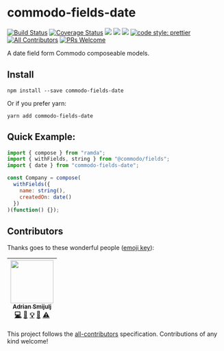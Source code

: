 # commodo-fields-date
[![Build Status](https://travis-ci.org/doitadrian/commodo-fields-date.svg?branch=master)](https://travis-ci.org/doitadrian/commodo-fields-date)
[![Coverage Status](https://coveralls.io/repos/github/doitadrian/commodo-fields-date/badge.svg?branch=master)](https://coveralls.io/github/doitadrian/commodo-fields-date?branch=master)
[![](https://img.shields.io/npm/dw/commodo-fields-date.svg)](https://www.npmjs.com/package/commodo-fields-date) 
[![](https://img.shields.io/npm/v/commodo-fields-date.svg)](https://www.npmjs.com/package/commodo-fields-date)
![](https://img.shields.io/npm/types/commodo-fields-date.svg)
[![code style: prettier](https://img.shields.io/badge/code_style-prettier-ff69b4.svg?style=flat-square)](https://github.com/prettier/prettier)
[![All Contributors](https://img.shields.io/badge/all_contributors-1-orange.svg?style=flat-square)](#contributors)
[![PRs Welcome](https://img.shields.io/badge/PRs-welcome-brightgreen.svg?style=flat-square)](http://makeapullrequest.com)
  
A date field form Commodo composeable models. 

## Install
```
npm install --save commodo-fields-date
```

Or if you prefer yarn: 
```
yarn add commodo-fields-date
```

## Quick Example:
 
```javascript
import { compose } from "ramda";
import { withFields, string } from "@commodo/fields";
import { date } from "commodo-fields-date";

const Company = compose(
  withFields({
    name: string(),
    createdOn: date()
  })
)(function() {});
```

## Contributors

Thanks goes to these wonderful people ([emoji key](https://github.com/kentcdodds/all-contributors#emoji-key)):

<!-- ALL-CONTRIBUTORS-LIST:START - Do not remove or modify this section -->
<!-- prettier-ignore -->
| [<img src="https://avatars0.githubusercontent.com/u/5121148?v=4" width="100px;"/><br /><sub><b>Adrian Smijulj</b></sub>](https://github.com/doitadrian)<br />[💻](https://github.com/doitadrian/commodo-fields-date/commits?author=doitadrian "Code") [📖](https://github.com/doitadrian/commodo-fields-date/commits?author=doitadrian "Documentation") [💡](#example-doitadrian "Examples") [👀](#review-doitadrian "Reviewed Pull Requests") [⚠️](https://github.com/doitadrian/commodo-fields-date/commits?author=doitadrian "Tests") |
| :---: |
<!-- ALL-CONTRIBUTORS-LIST:END -->

This project follows the [all-contributors](https://github.com/kentcdodds/all-contributors) specification. Contributions of any kind welcome!

